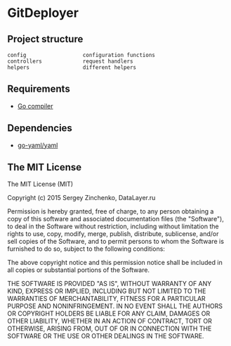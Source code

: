 GitDeployer
===========

Project structure
-------------------

```
config					configuration functions
controllers				request handlers
helpers					different helpers
```


Requirements
------------
 - [Go compiler](https://golang.org/dl/)


Dependencies
------------
 - [go-yaml/yaml](https://github.com/go-yaml/yaml)


## The MIT License

The MIT License (MIT)

Copyright (c) 2015 Sergey Zinchenko, DataLayer.ru

Permission is hereby granted, free of charge, to any person obtaining a copy
of this software and associated documentation files (the "Software"), to deal
in the Software without restriction, including without limitation the rights
to use, copy, modify, merge, publish, distribute, sublicense, and/or sell
copies of the Software, and to permit persons to whom the Software is
furnished to do so, subject to the following conditions:

The above copyright notice and this permission notice shall be included in all
copies or substantial portions of the Software.

THE SOFTWARE IS PROVIDED "AS IS", WITHOUT WARRANTY OF ANY KIND, EXPRESS OR
IMPLIED, INCLUDING BUT NOT LIMITED TO THE WARRANTIES OF MERCHANTABILITY,
FITNESS FOR A PARTICULAR PURPOSE AND NONINFRINGEMENT. IN NO EVENT SHALL THE
AUTHORS OR COPYRIGHT HOLDERS BE LIABLE FOR ANY CLAIM, DAMAGES OR OTHER
LIABILITY, WHETHER IN AN ACTION OF CONTRACT, TORT OR OTHERWISE, ARISING FROM,
OUT OF OR IN CONNECTION WITH THE SOFTWARE OR THE USE OR OTHER DEALINGS IN THE
SOFTWARE.